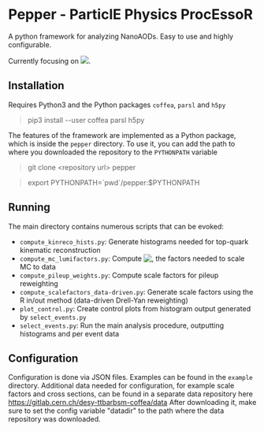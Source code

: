# Pepper - ParticlE Physics ProcEssoR
A python framework for analyzing NanoAODs. Easy to use and highly configurable.

Currently focusing on <img src="https://latex.codecogs.com/gif.latex?\mathrm{t\bar{t}}\rightarrow\mathrm{ll\nu\nu}" />.

## Installation
Requires Python3 and the Python packages `coffea`, `parsl` and `h5py`

> pip3 install --user coffea parsl h5py

The features of the framework are implemented as a Python package, which is inside the `pepper` directory. To use it, you can add the path to where you downloaded the repository to the `PYTHONPATH` variable

> git clone \<repository url\> pepper

> export PYTHONPATH=\`pwd\`/pepper:$PYTHONPATH



## Running
The main directory contains numerous scripts that can be evoked:

 - `compute_kinreco_hists.py`: Generate histograms needed for top-quark kinematic reconstruction
 - `compute_mc_lumifactors.py`: Compute <img align="top" src="https://latex.codecogs.com/gif.latex?{\cal L}\sigma/\sum w_{\mathrm{gen}}" />, the factors needed to scale MC to data
 - `compute_pileup_weights.py`: Compute scale factors for pileup reweighting
 - `compute_scalefactors_data-driven.py`: Generate scale factors using the R in/out method (data-driven Drell-Yan reweighting)
 - `plot_control.py`: Create control plots from histogram output generated by `select_events.py`
 - `select_events.py`: Run the main analysis procedure, outputting histograms and per event data



## Configuration
Configuration is done via JSON files. Examples can be found in the `example` directory. Additional data needed for configuration, for example scale factors and cross sections, can be found in a separate data repository here https://gitlab.cern.ch/desy-ttbarbsm-coffea/data
After downloading it, make sure to set the config variable "datadir" to the path where the data repository was downloaded.
